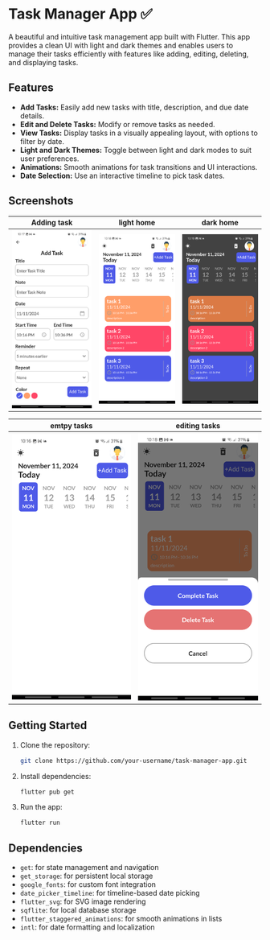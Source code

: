 # Task Manager App ✅

A beautiful and intuitive task management app built with Flutter. This app provides a clean UI with light and dark themes and enables users to manage their tasks efficiently with features like adding, editing, deleting, and displaying tasks.

## Features
- **Add Tasks:** Easily add new tasks with title, description, and due date details.
- **Edit and Delete Tasks:** Modify or remove tasks as needed.
- **View Tasks:** Display tasks in a visually appealing layout, with options to filter by date.
- **Light and Dark Themes:** Toggle between light and dark modes to suit user preferences.
- **Animations:** Smooth animations for task transitions and UI interactions.
- **Date Selection:** Use an interactive timeline to pick task dates.

## Screenshots
| Adding task  | light home  | dark home |
|---------------|--------------|--------------| 
| ![adding task](screenshots/adding_task.png) | ![light home ](screenshots/home_light.png) | ![dark home](screenshots/home_dark.png) 

 | emtpy tasks | editing tasks |
 |---------------|--------------|
 | ![empty task](screenshots/empty_tasks.png) | ![editing task ](screenshots/edit_task.png) |

## Getting Started

1. Clone the repository:
    ```bash
    git clone https://github.com/your-username/task-manager-app.git
    ```
2. Install dependencies:
    ```bash
    flutter pub get
    ```
3. Run the app:
    ```bash
    flutter run
    ```

## Dependencies
- `get`: for state management and navigation
- `get_storage`: for persistent local storage
- `google_fonts`: for custom font integration
- `date_picker_timeline`: for timeline-based date picking
- `flutter_svg`: for SVG image rendering
- `sqflite`: for local database storage
- `flutter_staggered_animations`: for smooth animations in lists
- `intl`: for date formatting and localization

